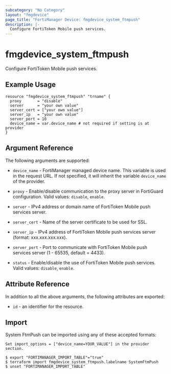```yaml
---
subcategory: "No Category"
layout: "fmgdevice"
page_title: "FortiManager Device: fmgdevice_system_ftmpush"
description: |-
  Configure FortiToken Mobile push services.
---
```


# fmgdevice_system_ftmpush
Configure FortiToken Mobile push services.

## Example Usage

```hcl
resource "fmgdevice_system_ftmpush" "trname" {
  proxy       = "disable"
  server      = "your own value"
  server_cert = ["your own value"]
  server_ip   = "your own value"
  server_port = 10
  device_name = var.device_name # not required if setting is at provider
}
```

## Argument Reference


The following arguments are supported:

* `device_name` - FortiManager managed device name. This variable is used in the request URL. If not specified, it will inherit the variable `device_name` of the provider.

* `proxy` - Enable/disable communication to the proxy server in FortiGuard configuration. Valid values: `disable`, `enable`.

* `server` - IPv4 address or domain name of FortiToken Mobile push services server.
* `server_cert` - Name of the server certificate to be used for SSL.
* `server_ip` - IPv4 address of FortiToken Mobile push services server (format: xxx.xxx.xxx.xxx).
* `server_port` - Port to communicate with FortiToken Mobile push services server (1 - 65535, default = 4433).
* `status` - Enable/disable the use of FortiToken Mobile push services. Valid values: `disable`, `enable`.



## Attribute Reference

In addition to all the above arguments, the following attributes are exported:
* `id` - an identifier for the resource.

## Import

System FtmPush can be imported using any of these accepted formats:
```
Set import_options = ["device_name=YOUR_VALUE"] in the provider section.

$ export "FORTIMANAGER_IMPORT_TABLE"="true"
$ terraform import fmgdevice_system_ftmpush.labelname SystemFtmPush
$ unset "FORTIMANAGER_IMPORT_TABLE"
```

